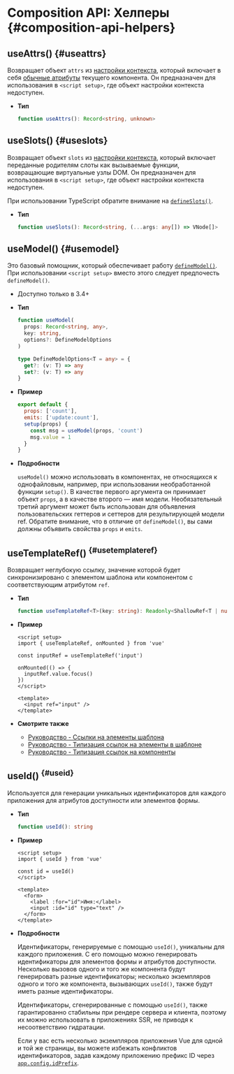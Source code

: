 # Composition API: Хелперы {#composition-api-helpers}

## useAttrs() {#useattrs}

Возвращает объект `attrs` из [настройки контекста](/api/composition-api-setup#setup-context), который включает в себя [обычные атрибуты](/guide/components/attrs#fallthrough-attributes) текущего компонента. Он предназначен для использования в `<script setup>`, где объект настройки контекста недоступен.

- **Тип**

  ```ts
  function useAttrs(): Record<string, unknown>
  ```

## useSlots() {#useslots}

Возвращает объект `slots` из [настройки контекста](/api/composition-api-setup#setup-context), который включает переданные родителям слоты как вызываемые функции, возвращающие виртуальные узлы DOM. Он предназначен для использования в `<script setup>`, где объект настройки контекста недоступен.

При использовании TypeScript обратите внимание на [`defineSlots()`](/api/sfc-script-setup#defineslots).

- **Тип**

  ```ts
  function useSlots(): Record<string, (...args: any[]) => VNode[]>
  ```

## useModel() {#usemodel}

Это базовый помощник, который обеспечивает работу [`defineModel()`](/api/sfc-script-setup#definemodel). При использовании `<script setup>` вместо этого следует предпочесть `defineModel()`.

- Доступно только в 3.4+

- **Тип**

  ```ts
  function useModel(
    props: Record<string, any>,
    key: string,
    options?: DefineModelOptions
  )

  type DefineModelOptions<T = any> = {
    get?: (v: T) => any
    set?: (v: T) => any
  }
  ```

- **Пример**

  ```js
  export default {
    props: ['count'],
    emits: ['update:count'],
    setup(props) {
      const msg = useModel(props, 'count')
      msg.value = 1
    }
  }
  ```

- **Подробности**

  `useModel()` можно использовать в компонентах, не относящихся к однофайловым, например, при использовании необработанной функции `setup()`. В качестве первого аргумента он принимает объект `props`, а в качестве второго — имя модели. Необязательный третий аргумент может быть использован для объявления пользовательских геттеров и сеттеров для результирующей модели ref. Обратите внимание, что в отличие от `defineModel()`, вы сами должны объявить свойства `props` и `emits`.

## useTemplateRef() <sup class="vt-badge" data-text="3.5+" /> {#usetemplateref}

Возвращает неглубокую ссылку, значение которой будет синхронизировано с элементом шаблона или компонентом с соответствующим атрибутом `ref`.

- **Тип**

  ```ts
  function useTemplateRef<T>(key: string): Readonly<ShallowRef<T | null>>
  ```

- **Пример**

  ```vue
  <script setup>
  import { useTemplateRef, onMounted } from 'vue'

  const inputRef = useTemplateRef('input')

  onMounted(() => {
    inputRef.value.focus()
  })
  </script>

  <template>
    <input ref="input" />
  </template>
  ```

- **Смотрите также**
  - [Руководство - Ссылки на элементы шаблона](/guide/essentials/template-refs)
  - [Руководство - Типизация ссылок на элементы в шаблоне](/guide/typescript/composition-api#typing-template-refs) <sup class="vt-badge ts" />
  - [Руководство - Типизация ссылок на компоненты](/guide/typescript/composition-api#typing-component-template-refs) <sup class="vt-badge ts" />

## useId() <sup class="vt-badge" data-text="3.5+" /> {#useid}

Используется для генерации уникальных идентификаторов для каждого приложения для атрибутов доступности или элементов формы.

- **Тип**

  ```ts
  function useId(): string
  ```

- **Пример**

  ```vue
  <script setup>
  import { useId } from 'vue'

  const id = useId()
  </script>

  <template>
    <form>
      <label :for="id">Имя:</label>
      <input :id="id" type="text" />
    </form>
  </template>
  ```

- **Подробности**

  Идентификаторы, генерируемые с помощью `useId()`, уникальны для каждого приложения. С его помощью можно генерировать идентификаторы для элементов формы и атрибутов доступности. Несколько вызовов одного и того же компонента будут генерировать разные идентификаторы; несколько экземпляров одного и того же компонента, вызывающих `useId()`, также будут иметь разные идентификаторы.

  Идентификаторы, сгенерированные с помощью `useId()`, также гарантированно стабильны при рендере сервера и клиента, поэтому их можно использовать в приложениях SSR, не приводя к несоответствию гидратации.

  Если у вас есть несколько экземпляров приложения Vue для одной и той же страницы, вы можете избежать конфликтов идентификаторов, задав каждому приложению префикс ID через [`app.config.idPrefix`](/api/application#app-config-idprefix).
